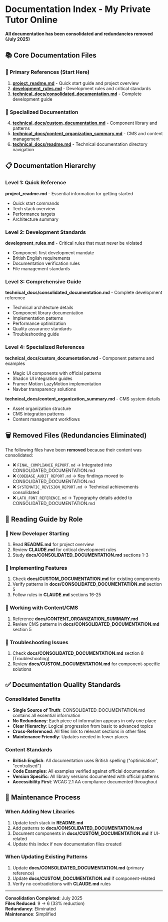 # Documentation Index - My Private Tutor Online

**All documentation has been consolidated and redundancies removed (July 2025)**

## 📚 Core Documentation Files

### 🎯 Primary References (Start Here)
1. **[project_readme.md](project_readme.md)** - Quick start guide and project overview
2. **[development_rules.md](development_rules.md)** - Development rules and critical standards
3. **[technical_docs/consolidated_documentation.md](technical_docs/consolidated_documentation.md)** - Complete development guide

### 🔧 Specialized Documentation
4. **[technical_docs/custom_documentation.md](technical_docs/custom_documentation.md)** - Component library and patterns
5. **[technical_docs/content_organization_summary.md](technical_docs/content_organization_summary.md)** - CMS and content management
6. **[technical_docs/readme.md](technical_docs/readme.md)** - Technical documentation directory navigation

## 📋 Documentation Hierarchy

### Level 1: Quick Reference
**project_readme.md** - Essential information for getting started
- Quick start commands
- Tech stack overview  
- Performance targets
- Architecture summary

### Level 2: Development Standards
**development_rules.md** - Critical rules that must never be violated
- Component-first development mandate
- British English requirements
- Documentation verification rules
- File management standards

### Level 3: Comprehensive Guide
**technical_docs/consolidated_documentation.md** - Complete development reference
- Technical architecture details
- Component library documentation
- Implementation patterns
- Performance optimization
- Quality assurance standards
- Troubleshooting guide

### Level 4: Specialized References
**technical_docs/custom_documentation.md** - Component patterns and examples
- Magic UI components with official patterns
- Shadcn UI integration guides
- Framer Motion LazyMotion implementation
- Navbar transparency solutions

**technical_docs/content_organization_summary.md** - CMS system details
- Asset organization structure
- CMS integration patterns
- Content management workflows

## 🗑️ Removed Files (Redundancies Eliminated)

The following files have been **removed** because their content was consolidated:
- ❌ `FINAL_COMPLIANCE_REPORT.md` → Integrated into CONSOLIDATED_DOCUMENTATION.md
- ❌ `CODEBASE_AUDIT_REPORT.md` → Key findings moved to CONSOLIDATED_DOCUMENTATION.md  
- ❌ `SYSTEMATIC_REVISION_REPORT.md` → Technical achievements consolidated
- ❌ `LATO_FONT_REFERENCE.md` → Typography details added to CONSOLIDATED_DOCUMENTATION.md

## 🎯 Reading Guide by Role

### 🚀 New Developer Starting
1. Read **README.md** for project overview
2. Review **CLAUDE.md** for critical development rules
3. Study **docs/CONSOLIDATED_DOCUMENTATION.md** sections 1-3

### 🔧 Implementing Features
1. Check **docs/CUSTOM_DOCUMENTATION.md** for existing components
2. Verify patterns in **docs/CONSOLIDATED_DOCUMENTATION.md** section 5
3. Follow rules in **CLAUDE.md** sections 16-25

### 🎨 Working with Content/CMS
1. Reference **docs/CONTENT_ORGANIZATION_SUMMARY.md**
2. Review CMS patterns in **docs/CONSOLIDATED_DOCUMENTATION.md** section 5

### 🐛 Troubleshooting Issues
1. Check **docs/CONSOLIDATED_DOCUMENTATION.md** section 8 (Troubleshooting)
2. Review **docs/CUSTOM_DOCUMENTATION.md** for component-specific solutions

## ✅ Documentation Quality Standards

### Consolidated Benefits
- **Single Source of Truth**: CONSOLIDATED_DOCUMENTATION.md contains all essential information
- **No Redundancy**: Each piece of information appears in only one place
- **Clear Hierarchy**: Logical progression from basic to advanced topics
- **Cross-Referenced**: All files link to relevant sections in other files
- **Maintenance Friendly**: Updates needed in fewer places

### Content Standards
- **British English**: All documentation uses British spelling ("optimisation", "centralised")
- **Code Examples**: All examples verified against official documentation
- **Version Specific**: All library versions documented with official patterns
- **Accessibility First**: WCAG 2.1 AA compliance documented throughout

## 🔄 Maintenance Process

### When Adding New Libraries
1. Update tech stack in **README.md**
2. Add patterns to **docs/CONSOLIDATED_DOCUMENTATION.md**
3. Document components in **docs/CUSTOM_DOCUMENTATION.md** if UI-related
4. Update this index if new documentation files created

### When Updating Existing Patterns
1. Update **docs/CONSOLIDATED_DOCUMENTATION.md** (primary reference)
2. Update **docs/CUSTOM_DOCUMENTATION.md** if component-related
3. Verify no contradictions with **CLAUDE.md** rules

---

**Consolidation Completed**: July 2025  
**Files Reduced**: 9 → 6 (33% reduction)  
**Redundancy**: Eliminated  
**Maintenance**: Simplified
